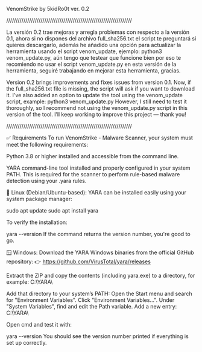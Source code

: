 VenomStrike by 5kidRo0t ver. 0.2

//////////////////////////////////////////////////////////////////

La versión 0.2 trae mejoras y arregla problemas con respecto a la versión 0.1, ahora si no dispones del archivo full_sha256.txt el script te preguntará
si quieres descargarlo, además he añadido una opción para actualizar la herramienta usando el script venom_update, ejemplo: python3 venom_update.py,
aún tengo que testear que funcione bien por eso te recomiendo no usar el script venom_update.py en esta versión de la herramienta, seguiré trabajando en mejorar
esta herramienta, gracias.

Version 0.2 brings improvements and fixes issues from version 0.1.
Now, if the full_sha256.txt file is missing, the script will ask if you want to download it.
I've also added an option to update the tool using the venom_update script, example: python3 venom_update.py
However, I still need to test it thoroughly, so I recommend not using the venom_update.py script in this version of the tool.
I’ll keep working to improve this project — thank you!

//////////////////////////////////////////////////////////////////


✅ Requirements
To run VenomStrike - Malware Scanner, your system must meet the following requirements:

Python 3.8 or higher installed and accessible from the command line.

YARA command-line tool installed and properly configured in your system PATH. This is required for the scanner to perform rule-based malware detection using your .yara rules.

🐧 Linux (Debian/Ubuntu-based):
YARA can be installed easily using your system package manager:

sudo apt update
sudo apt install yara

To verify the installation:

yara --version
If the command returns the version number, you're good to go.

🪟 Windows:
Download the YARA Windows binaries from the official GitHub repository:
👉 https://github.com/VirusTotal/yara/releases

Extract the ZIP and copy the contents (including yara.exe) to a directory, for example:
C:\YARA\

Add that directory to your system’s PATH:
Open the Start menu and search for "Environment Variables".
Click "Environment Variables…".
Under "System Variables", find and edit the Path variable.
Add a new entry: C:\YARA\

Open cmd and test it with:

yara --version
You should see the version number printed if everything is set up correctly.
